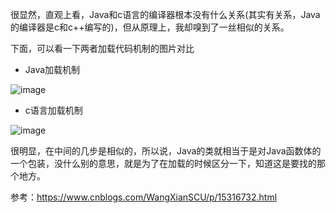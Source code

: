   很显然，直观上看，Java和c语言的编译器根本没有什么关系(其实有关系，Java的编译器是c和c++编写的)，但从原理上，我却嗅到了一丝相似的关系。  
  
  下面，可以看一下两者加载代码机制的图片对比  
  
  * Java加载机制  

  ![image](https://user-images.githubusercontent.com/74129445/143231155-c524cf3c-cb11-4194-987e-6231eee9ec74.png)  
  
  * c语言加载机制  

  ![image](https://user-images.githubusercontent.com/74129445/143231420-e505b6a3-e1f8-4ba2-86f6-3fdf82810f1e.png)  
  
  很明显，在中间的几步是相似的，所以说，Java的类就相当于是对Java函数体的一个包装，没什么别的意思，就是为了在加载的时候区分一下，知道这是要找的那个地方。
  

参考：https://www.cnblogs.com/WangXianSCU/p/15316732.html
